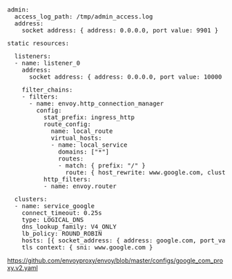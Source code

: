<pre class="file"  data-filename="envoy.yaml" data-target="replace">admin:
  access_log_path: /tmp/admin_access.log
  address:
    socket_address: { address: 0.0.0.0, port_value: 9901 }
</pre>

<pre class="file"  data-filename="envoy.yaml" data-target="append">static_resources:</pre>

<pre class="file"  data-filename="envoy.yaml" data-target="append">  listeners:
  - name: listener_0
    address:
      socket_address: { address: 0.0.0.0, port_value: 10000 }
</pre>

<pre class="file"  data-filename="envoy.yaml" data-target="append">    filter_chains:
    - filters:
      - name: envoy.http_connection_manager
        config:
          stat_prefix: ingress_http
          route_config:
            name: local_route
            virtual_hosts:
            - name: local_service
              domains: ["*"]
              routes:
              - match: { prefix: "/" }
                route: { host_rewrite: www.google.com, cluster: service_google }
          http_filters:
          - name: envoy.router
</pre>

<pre class="file"  data-filename="envoy.yaml" data-target="append">  clusters:
  - name: service_google
    connect_timeout: 0.25s
    type: LOGICAL_DNS
    dns_lookup_family: V4_ONLY
    lb_policy: ROUND_ROBIN
    hosts: [{ socket_address: { address: google.com, port_value: 443 }}]
    tls_context: { sni: www.google.com }
</pre>

https://github.com/envoyproxy/envoy/blob/master/configs/google_com_proxy.v2.yaml